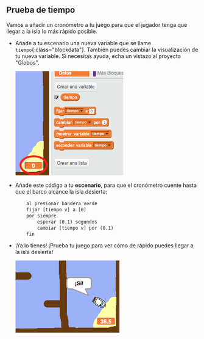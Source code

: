 ## Prueba de tiempo

Vamos a añadir un cronómetro a tu juego para que el jugador tenga que llegar a la isla lo más rápido posible.

+ Añade a tu escenario una nueva variable que se llame `tiempo`{:class="blockdata"}. También puedes cambiar la visualización de tu nueva variable. Si necesitas ayuda, echa un vistazo al proyecto "Globos".

	![screenshot](images/boat-variable.png)

+ Añade este código a tu __escenario__, para que el cronómetro cuente hasta que el barco alcance la isla desierta:

	```blocks
		al presionar bandera verde
		fijar [tiempo v] a [0]
		por siempre
			esperar (0.1) segundos
			cambiar [tiempo v] por (0.1)
		fin
	```

+ ¡Ya lo tienes! ¡Prueba tu juego para ver cómo de rápido puedes llegar a la isla desierta!

	![screenshot](images/boat-variable-test.png)

